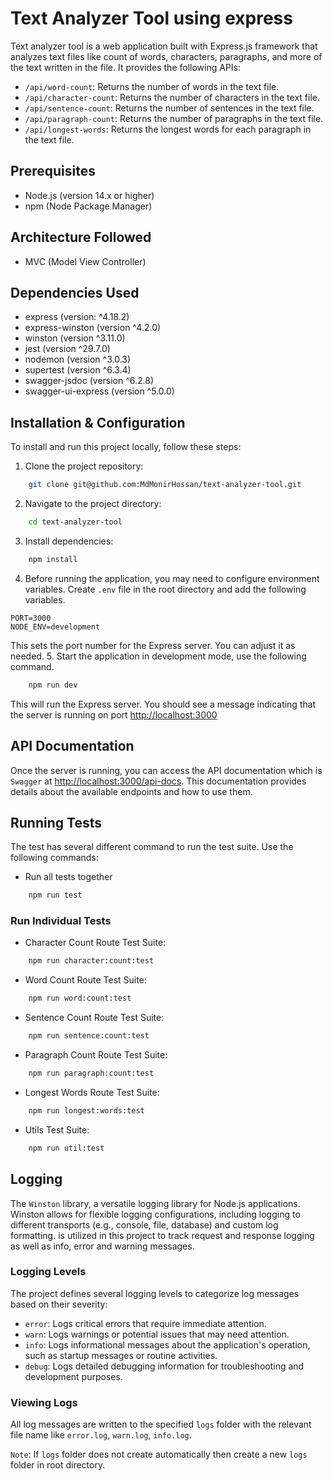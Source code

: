 # Text Analyzer Tool using express

Text analyzer tool is a web application built with Express.js framework that analyzes text files like count of words, characters, paragraphs, and more of the text written in the file. It provides the following APIs:

- `/api/word-count`: Returns the number of words in the text file.
- `/api/character-count`: Returns the number of characters in the text file.
- `/api/sentence-count`: Returns the number of sentences in the text file.
- `/api/paragraph-count`: Returns the number of paragraphs in the text file.
- `/api/longest-words`: Returns the longest words for each paragraph in the text file.

## Prerequisites

- Node.js (version 14.x or higher)
- npm (Node Package Manager)

## Architecture Followed

- MVC (Model View Controller)

## Dependencies Used

- express (version: ^4.18.2)
- express-winston (version ^4.2.0)
- winston (version ^3.11.0)
- jest (version ^29.7.0)
- nodemon (version ^3.0.3)
- supertest (version ^6.3.4)
- swagger-jsdoc (version ^6.2.8)
- swagger-ui-express (version ^5.0.0)

## Installation & Configuration

To install and run this project locally, follow these steps:

1. Clone the project repository:

```bash
    git clone git@github.com:MdMonirHossan/text-analyzer-tool.git
```

2. Navigate to the project directory:

```bash
    cd text-analyzer-tool
```

3. Install dependencies:

```bash
    npm install
```

4. Before running the application, you may need to configure environment variables.
   Create `.env` file in the root directory and add the following variables.

```
PORT=3000
NODE_ENV=development
```

This sets the port number for the Express server. You can adjust it as needed. 5. Start the application in development mode, use the following command.

```bash
    npm run dev
```

This will run the Express server. You should see a message indicating that the server is running on port [http://localhost:3000](http://localhost:3000)

## API Documentation

Once the server is running, you can access the API documentation which is `Swagger` at [http://localhost:3000/api-docs](http://localhost:3000/api-docs). This documentation provides details about the available endpoints and how to use them.

## Running Tests

The test has several different command to run the test suite. Use the following commands:

- Run all tests together

```bash
    npm run test
```

### Run Individual Tests

- Character Count Route Test Suite:

```bash
    npm run character:count:test
```

- Word Count Route Test Suite:

```bash
    npm run word:count:test
```

- Sentence Count Route Test Suite:

```bash
    npm run sentence:count:test
```

- Paragraph Count Route Test Suite:

```bash
    npm run paragraph:count:test
```

- Longest Words Route Test Suite:

```bash
    npm run longest:words:test
```

- Utils Test Suite:

```bash
    npm run util:test
```

## Logging

The `Winston` library, a versatile logging library for Node.js applications. Winston allows for flexible logging configurations, including logging to different transports (e.g., console, file, database) and custom log formatting. is utilized in this project to track request and response logging as well as info, error and warning messages.

### Logging Levels

The project defines several logging levels to categorize log messages based on their severity:

- `error`: Logs critical errors that require immediate attention.
- `warn`: Logs warnings or potential issues that may need attention.
- `info`: Logs informational messages about the application's operation, such as startup messages or routine activities.
- `debug`: Logs detailed debugging information for troubleshooting and development purposes.

### Viewing Logs

All log messages are written to the specified `logs` folder with the relevant file name like `error.log`, `warn.log`, `info.log`.

`Note`: If `logs` folder does not create automatically then create a new `logs` folder in root directory.
